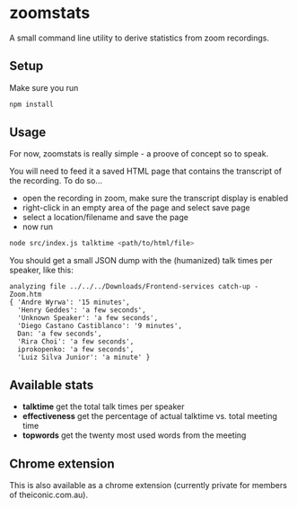 # zoomstats

A small command line utility to derive statistics from zoom recordings.

## Setup
Make sure you run
```bash
npm install
```
## Usage
For now, zoomstats is really simple - a proove of concept so to speak.

You will need to feed it a saved HTML page that contains the
transcript of the recording. To do so...
- open the recording in zoom, make sure the transcript display is enabled
- right-click in an empty area of the page and select save page
- select a location/filename and save the page
- now run
```bash
node src/index.js talktime <path/to/html/file>
```

You should get a small JSON dump with the (humanized) talk times per speaker,
like this:

```
analyzing file ../../../Downloads/Frontend-services catch-up - Zoom.htm
{ 'Andre Wyrwa': '15 minutes',
  'Henry Geddes': 'a few seconds',
  'Unknown Speaker': 'a few seconds',
  'Diego Castano Castiblanco': '9 minutes',
  Dan: 'a few seconds',
  'Rira Choi': 'a few seconds',
  iprokopenko: 'a few seconds',
  'Luiz Silva Junior': 'a minute' }
```

## Available stats
- **talktime** get the total talk times per speaker
- **effectiveness** get the percentage of actual talktime vs. total meeting time
- **topwords** get the twenty most used words from the meeting

## Chrome extension
This is also available as a chrome extension (currently private for members of theiconic.com.au).
